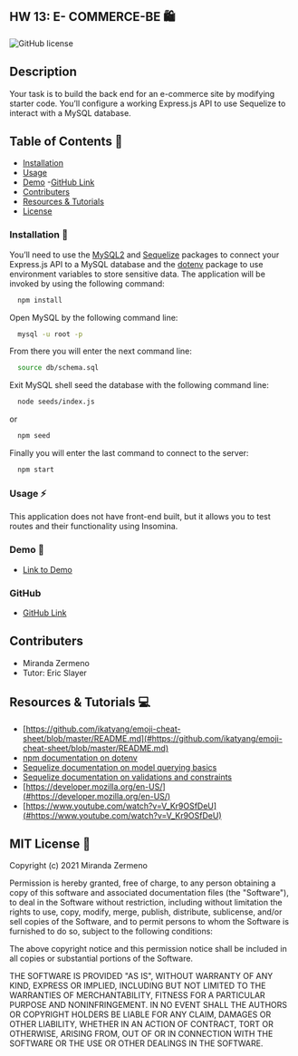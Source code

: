 ## HW 13: E- COMMERCE-BE 🛍️

![GitHub license](https://img.shields.io/badge/license-MIT-ff69b4.svg)


## Description
Your task is to build the back end for an e-commerce site by modifying starter code. You’ll configure a working Express.js API to use Sequelize to interact with a MySQL database.


## Table of Contents 🔎
- [Installation](#installation)
- [Usage](#usage)
- [Demo](#demo)
 -[GitHub Link](#githubdeploylink)
- [Contributers](#contributers)
- [Resources & Tutorials](#resources&tutorials)
- [License](#license)

### Installation  💾
You’ll need to use the [MySQL2](https://www.npmjs.com/package/mysql2) and [Sequelize](https://www.npmjs.com/package/sequelize) packages to connect your Express.js API to a MySQL database and the [dotenv](https://www.npmjs.com/package/dotenv) package to use environment variables to store sensitive data. The application will be invoked by using the following command:

```bash
  npm install
```
Open MySQL by the following command line:
```bash
  mysql -u root -p
```
From there you will enter the next command line: 
```bash
  source db/schema.sql
``` 

Exit MySQL shell seed the database with the following command line: 
```bash
  node seeds/index.js  
```
or
```bash
  npm seed
```
Finally you will enter the last command to connect to the server: 
```bash
  npm start
```


### Usage ⚡
This application does not have front-end built, but it allows you to test routes and their functionality using Insomina. 

### Demo 🎥

* [Link to Demo](https://watch.screencastify.com/v/wIFqz9Mdjt1RWgVbblbV)

### GitHub 

* [GitHub Link](https://github.com/Zermeno94/TEAM-PRO-GEN)


## Contributers
* Miranda Zermeno
* Tutor: Eric Slayer 


## Resources & Tutorials  💻


* [https://github.com/ikatyang/emoji-cheat-sheet/blob/master/README.md](#https://github.com/ikatyang/emoji-cheat-sheet/blob/master/README.md)
* [npm documentation on dotenv](#https://www.npmjs.com/package/dotenv)
* [Sequelize documentation on model querying basics](#https://sequelize.org/master/manual/model-querying-basics.html)
* [Sequelize documentation on validations and constraints](#https://sequelize.org/master/manual/validations-and-constraints.html)
* [https://developer.mozilla.org/en-US/](#https://developer.mozilla.org/en-US/)
* [https://www.youtube.com/watch?v=V_Kr9OSfDeU](#https://www.youtube.com/watch?v=V_Kr9OSfDeU)


## MIT License 📍

Copyright (c) 2021 Miranda Zermeno

Permission is hereby granted, free of charge, to any person obtaining a copy
of this software and associated documentation files (the "Software"), to deal
in the Software without restriction, including without limitation the rights
to use, copy, modify, merge, publish, distribute, sublicense, and/or sell
copies of the Software, and to permit persons to whom the Software is
furnished to do so, subject to the following conditions:

The above copyright notice and this permission notice shall be included in all
copies or substantial portions of the Software.

THE SOFTWARE IS PROVIDED "AS IS", WITHOUT WARRANTY OF ANY KIND, EXPRESS OR
IMPLIED, INCLUDING BUT NOT LIMITED TO THE WARRANTIES OF MERCHANTABILITY,
FITNESS FOR A PARTICULAR PURPOSE AND NONINFRINGEMENT. IN NO EVENT SHALL THE
AUTHORS OR COPYRIGHT HOLDERS BE LIABLE FOR ANY CLAIM, DAMAGES OR OTHER
LIABILITY, WHETHER IN AN ACTION OF CONTRACT, TORT OR OTHERWISE, ARISING FROM,
OUT OF OR IN CONNECTION WITH THE SOFTWARE OR THE USE OR OTHER DEALINGS IN THE
SOFTWARE.